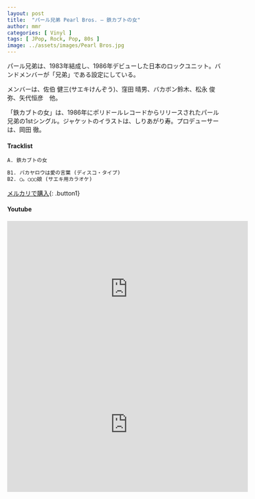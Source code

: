 ```yaml
---
layout: post
title:  "パール兄弟 Pearl Bros. – 鉄カブトの女"
author: mmr
categories: [ Vinyl ]
tags: [ JPop, Rock, Pop, 80s ]
image: ../assets/images/Pearl Bros.jpg
---
```


パール兄弟は、1983年結成し、1986年デビューした日本のロックユニット。バンドメンバーが「兄弟」である設定にしている。

メンバーは、佐伯 健三(サエキけんぞう)、窪田 晴男、バカボン鈴木、松永 俊弥、矢代恒彦　他。

「鉄カブトの女」は、1986年にポリドールレコードからリリースされたパール兄弟の1stシングル。ジャケットのイラストは、しりあがり寿。プロデューサーは、岡田 徹。

#### Tracklist
```md
A. 鉄カブトの女

B1. バカヤロウは愛の言葉 (ディスコ・タイプ)
B2. ◯。◯◯◯娘 (サエキ用カラオケ)
```

[メルカリで購入](https://jp.mercari.com/item/m67375489466?afid=6142608987){: .button1}

#### Youtube
<iframe width="560" height="315" src="https://www.youtube.com/embed/zI1Dq9i9nw0?si=lWyVFpOuRWX105TN" title="YouTube video player" frameborder="0" allow="accelerometer; autoplay; clipboard-write; encrypted-media; gyroscope; picture-in-picture; web-share" referrerpolicy="strict-origin-when-cross-origin" allowfullscreen></iframe>

<iframe width="560" height="315" src="https://www.youtube.com/embed/-3mb1CUdbWs?si=mVpzprXl3VtNwUQE" title="YouTube video player" frameborder="0" allow="accelerometer; autoplay; clipboard-write; encrypted-media; gyroscope; picture-in-picture; web-share" referrerpolicy="strict-origin-when-cross-origin" allowfullscreen></iframe>